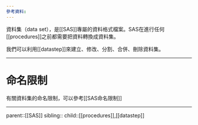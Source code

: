 ```yaml
---
參考資料:
---
```

資料集（data set），是[[SAS]]專屬的資料格式檔案。SAS在進行任何[[procedures]]之前都需要把資料轉換成資料集。

我們可以利用[[datastep]]來建立、修改、分割、合併、刪除資料集。
- - -
# 命名限制
有關資料集的命名限制，可以參考[[SAS命名限制]]
- - -
parent::[[SAS]]
sibling::
child::[[procedures]],[[datastep]]